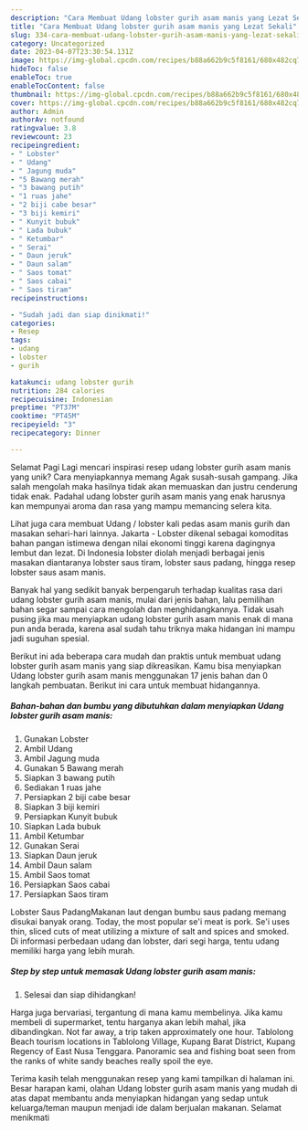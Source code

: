 ```yaml
---
description: "Cara Membuat Udang lobster gurih asam manis yang Lezat Sekali"
title: "Cara Membuat Udang lobster gurih asam manis yang Lezat Sekali"
slug: 334-cara-membuat-udang-lobster-gurih-asam-manis-yang-lezat-sekali
category: Uncategorized
date: 2023-04-07T23:30:54.131Z
image: https://img-global.cpcdn.com/recipes/b88a662b9c5f8161/680x482cq70/udang-lobster-gurih-asam-manis-foto-resep-utama.jpg
hideToc: false
enableToc: true
enableTocContent: false
thumbnail: https://img-global.cpcdn.com/recipes/b88a662b9c5f8161/680x482cq70/udang-lobster-gurih-asam-manis-foto-resep-utama.jpg
cover: https://img-global.cpcdn.com/recipes/b88a662b9c5f8161/680x482cq70/udang-lobster-gurih-asam-manis-foto-resep-utama.jpg
author: Admin
authorAv: notfound
ratingvalue: 3.8
reviewcount: 23
recipeingredient:
- " Lobster"
- " Udang"
- " Jagung muda"
- "5 Bawang merah"
- "3 bawang putih"
- "1 ruas jahe"
- "2 biji cabe besar"
- "3 biji kemiri"
- " Kunyit bubuk"
- " Lada bubuk"
- " Ketumbar"
- " Serai"
- " Daun jeruk"
- " Daun salam"
- " Saos tomat"
- " Saos cabai"
- " Saos tiram"
recipeinstructions:

- "Sudah jadi dan siap dinikmati!"
categories:
- Resep
tags:
- udang
- lobster
- gurih

katakunci: udang lobster gurih 
nutrition: 284 calories
recipecuisine: Indonesian
preptime: "PT37M"
cooktime: "PT45M"
recipeyield: "3"
recipecategory: Dinner

---
```



Selamat Pagi Lagi mencari inspirasi resep udang lobster gurih asam manis yang unik? Cara menyiapkannya memang Agak susah-susah gampang. Jika salah mengolah maka hasilnya tidak akan memuaskan dan justru cenderung tidak enak. Padahal udang lobster gurih asam manis yang enak harusnya kan mempunyai aroma dan rasa yang mampu memancing selera kita.


Lihat juga cara membuat Udang / lobster kali pedas asam manis gurih dan masakan sehari-hari lainnya. Jakarta - Lobster dikenal sebagai komoditas bahan pangan istimewa dengan nilai ekonomi tinggi karena dagingnya lembut dan lezat. Di Indonesia lobster diolah menjadi berbagai jenis masakan diantaranya lobster saus tiram, lobster saus padang, hingga resep lobster saus asam manis.

Banyak hal yang sedikit banyak berpengaruh terhadap kualitas rasa dari udang lobster gurih asam manis, mulai dari jenis bahan, lalu pemilihan bahan segar sampai cara mengolah dan menghidangkannya. Tidak usah pusing jika mau menyiapkan udang lobster gurih asam manis enak di mana pun anda berada, karena asal sudah tahu triknya maka hidangan ini mampu jadi suguhan spesial.


Berikut ini ada beberapa cara mudah dan praktis untuk membuat udang lobster gurih asam manis yang siap dikreasikan. Kamu bisa menyiapkan Udang lobster gurih asam manis menggunakan 17 jenis bahan dan 0 langkah pembuatan. Berikut ini cara untuk membuat hidangannya.

<!--inarticleads1-->

##### Bahan-bahan dan bumbu yang dibutuhkan dalam menyiapkan Udang lobster gurih asam manis:

1. Gunakan  Lobster
1. Ambil  Udang
1. Ambil  Jagung muda
1. Gunakan 5 Bawang merah
1. Siapkan 3 bawang putih
1. Sediakan 1 ruas jahe
1. Persiapkan 2 biji cabe besar
1. Siapkan 3 biji kemiri
1. Persiapkan  Kunyit bubuk
1. Siapkan  Lada bubuk
1. Ambil  Ketumbar
1. Gunakan  Serai
1. Siapkan  Daun jeruk
1. Ambil  Daun salam
1. Ambil  Saos tomat
1. Persiapkan  Saos cabai
1. Persiapkan  Saos tiram


Lobster Saus PadangMakanan laut dengan bumbu saus padang memang disukai banyak orang. Today, the most popular se&#39;i meat is pork. Se&#39;i uses thin, sliced cuts of meat utilizing a mixture of salt and spices and smoked. Di informasi perbedaan udang dan lobster, dari segi harga, tentu udang memiliki harga yang lebih murah. 

<!--inarticleads2-->

##### Step by step untuk memasak Udang lobster gurih asam manis:


1. Selesai dan siap dihidangkan!

Harga juga bervariasi, tergantung di mana kamu membelinya. Jika kamu membeli di supermarket, tentu harganya akan lebih mahal, jika dibandingkan. Not far away, a trip taken approximately one hour. Tablolong Beach tourism locations in Tablolong Village, Kupang Barat District, Kupang Regency of East Nusa Tenggara. Panoramic sea and fishing boat seen from the ranks of white sandy beaches really spoil the eye. 

Terima kasih telah menggunakan resep yang kami tampilkan di halaman ini. Besar harapan kami, olahan Udang lobster gurih asam manis yang mudah di atas dapat membantu anda menyiapkan hidangan yang sedap untuk keluarga/teman maupun menjadi ide dalam berjualan makanan. Selamat menikmati
